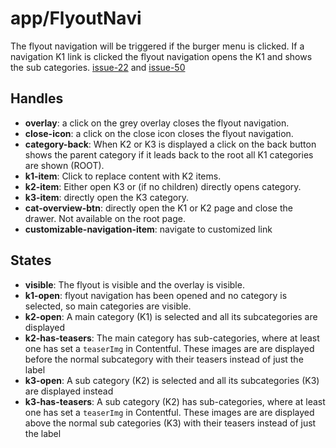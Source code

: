 <!-- firescout-component -->

# app/FlyoutNavi

The flyout navigation will be triggered if the burger menu is clicked.
If a navigation K1 link is clicked the flyout navigation opens the K1 and shows the sub categories.
[issue-22](https://github.com/eBusEmmos/lusini/issues/22) and [issue-50](https://github.com/eBusEmmos/lusini/issues/50)

## Handles

- **overlay**: a click on the grey overlay closes the flyout navigation.
- **close-icon**: a click on the close icon closes the flyout navigation.
- **category-back**: When K2 or K3 is displayed a click on the back button shows the parent category if it leads back to the root all K1 categories are shown (ROOT).
- **k1-item**: Click to replace content with K2 items.
- **k2-item**: Either open K3 or (if no children) directly opens category.
- **k3-item**: directly open the K3 category.
- **cat-overview-btn**: directly open the K1 or K2 page and close the drawer. Not available on the root page.
- **customizable-navigation-item**: navigate to customized link

## States

- **visible**: The flyout is visible and the overlay is visible.
- **k1-open**: flyout navigation has been opened and no category is selected, so main categories are visible.
- **k2-open**: A main category (K1) is selected and all its subcategories are displayed
- **k2-has-teasers**: The main category has sub-categories, where at least one has set a `teaserImg` in Contentful. These images are are displayed before the normal subcategory with their teasers instead of just the label
- **k3-open**: A sub category (K2) is selected and all its subcategories (K3) are displayed instead
- **k3-has-teasers**: A sub category (K2) has sub-categories, where at least one has set a `teaserImg` in Contentful. These images are are displayed above the normal sub categories (K3) with their teasers instead of just the label
